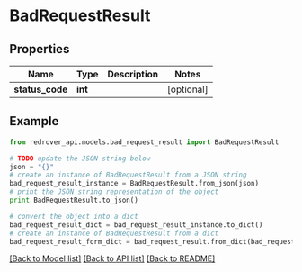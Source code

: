 # BadRequestResult


## Properties
Name | Type | Description | Notes
------------ | ------------- | ------------- | -------------
**status_code** | **int** |  | [optional] 

## Example

```python
from redrover_api.models.bad_request_result import BadRequestResult

# TODO update the JSON string below
json = "{}"
# create an instance of BadRequestResult from a JSON string
bad_request_result_instance = BadRequestResult.from_json(json)
# print the JSON string representation of the object
print BadRequestResult.to_json()

# convert the object into a dict
bad_request_result_dict = bad_request_result_instance.to_dict()
# create an instance of BadRequestResult from a dict
bad_request_result_form_dict = bad_request_result.from_dict(bad_request_result_dict)
```
[[Back to Model list]](../README.md#documentation-for-models) [[Back to API list]](../README.md#documentation-for-api-endpoints) [[Back to README]](../README.md)


